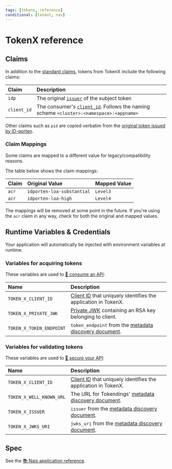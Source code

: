 ```yaml
---
tags: [tokenx, reference]
conditional: [tenant, nav]
---
```


# TokenX reference

## Claims

In addition to the [standard claims](../../explanations/README.md#claims-validation), tokens from TokenX include the following claims:

| Claim       | Description                                                                                                                       |
|:------------|:----------------------------------------------------------------------------------------------------------------------------------|
| `idp`       | The original [`issuer`](../../explanations/README.md#issuer) of the subject token                                                 |
| `client_id` | The consumer's [`client_id`](../../explanations/README.md#client-id). Follows the naming scheme `<cluster>:<namespace>:<appname>` |

Other claims such as `pid` are copied verbatim from the [original token issued by ID-porten](../../idporten/reference/README.md#claims).

### Claim Mappings

Some claims are mapped to a different value for legacy/compatibility reasons.

The table below shows the claim mappings:

| Claim | Original Value             | Mapped Value  |
|:------|:---------------------------|:--------------|
| `acr` | `idporten-loa-substantial` | `Level3`      |
| `acr` | `idporten-loa-high`        | `Level4`      |

The mappings will be removed at some point in the future.
If you're using the `acr` claim in any way, check for both the original and mapped values.

## Runtime Variables & Credentials

Your application will automatically be injected with environment variables at runtime.

### Variables for acquiring tokens

These variables are used to [:dart: consume an API](../how-to/consume.md):

| Name                     | Description                                                                                               |
|:-------------------------|:----------------------------------------------------------------------------------------------------------|
| `TOKEN_X_CLIENT_ID`      | [Client ID](../../explanations/README.md#client-id) that uniquely identifies the application in TokenX.   |
| `TOKEN_X_PRIVATE_JWK`    | [Private JWK](../../explanations/README.md#private-keys) containing an RSA key belonging to client.       |
| `TOKEN_X_TOKEN_ENDPOINT` | `token_endpoint` from the [metadata discovery document](../../explanations/README.md#token-endpoint).     |

### Variables for validating tokens

These variables are used to [:dart: secure your API](../how-to/secure.md):

| Name                     | Description                                                                                                           |
|:-------------------------|:----------------------------------------------------------------------------------------------------------------------|
| `TOKEN_X_CLIENT_ID`      | [Client ID](../../explanations/README.md#client-id) that uniquely identifies the application in TokenX.               |
| `TOKEN_X_WELL_KNOWN_URL` | The URL for Tokendings' [metadata discovery document](../../explanations/README.md#well-known-url-metadata-document). |
| `TOKEN_X_ISSUER`         | `issuer` from the [metadata discovery document](../../explanations/README.md#issuer).                                 |
| `TOKEN_X_JWKS_URI`       | `jwks_uri` from the [metadata discovery document](../../explanations/README.md#jwks-endpoint-public-keys).            |

## Spec

See the [:books: Nais application reference](../../../workloads/application/reference/application-spec.md#tokenx).
